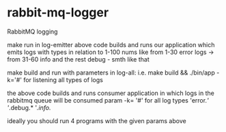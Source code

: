 # rabbit-mq-logger
RabbitMQ logging



make run in log-emitter
above code builds and runs our application which emits logs with types in relation to 1-100 nums
like from 1-30 error logs -> from 31-60 info and the rest debug - smth like that


make build and run with parameters in log-all: i.e. make build && ./bin/app -k='#' for listening all types of logs

the above code builds and runs consumer application in which logs in the rabbitmq queue will be consumed
param -k= '#' for all log types
          'error.*'
          '*.debug.*
          '*.info.*
          
ideally you should run 4 programs with the given params above
